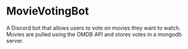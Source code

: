 # MovieVotingBot

A Discord bot that allows users to vote on movies they want to watch. Movies are pulled using the OMDB API and stores votes in a mongodb server. 
